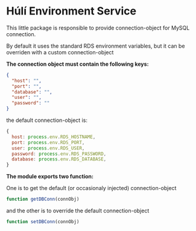 # Húlí Environment Service

This little package is responsible to provide connection-object for MySQL connection.

By default it uses the standard RDS environment variables, but it can be overriden
with a custom connection-object

**The connection object must contain the following keys:**

```JSON
{
  "host": "",
  "port": "",
  "database": "",
  "user": "",
  "password": ""
}
```

the default connection-object is:

```JAVASCRIPT
{
  host: process.env.RDS_HOSTNAME,
  port: process.env.RDS_PORT,
  user: process.env.RDS_USER,
  password: process.env.RDS_PASSWORD,
  database: process.env.RDS_DATABASE,
}
```

**The module exports two function:**

One is to get the default (or occasionaly injected) connection-object

```JAVASCRIPT
function getDBConn(connObj)
```

and the other is to override the default connection-object

```JAVASCRIPT
function setDBConn(connObj)
```
